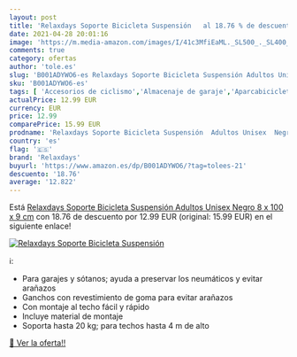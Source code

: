 ```yaml
---
layout: post
title: 'Relaxdays Soporte Bicicleta Suspensión   al 18.76 % de descuento'
date: 2021-04-28 20:01:16
image: 'https://m.media-amazon.com/images/I/41c3MfiEaML._SL500_._SL400_.jpg'
comments: true
category: ofertas
author: 'tole.es'
slug: 'B001ADYWO6-es Relaxdays Soporte Bicicleta Suspensión Adultos Unisex...'
sku: 'B001ADYWO6-es'
tags: [ 'Accesorios de ciclismo','Almacenaje de garaje','Aparcabicicletas y soportes para bicicletas','Bastidores para bicicletas','Bricolaje y herramientas','Ciclismo','Deportes y aire libre','Organización y almacenaje en casa','Ropa y equipo para deportes','bicicleta','relaxdays', ]
actualPrice: 12.99 EUR
currency: EUR
price: 12.99
comparePrice: 15.99 EUR
prodname: 'Relaxdays Soporte Bicicleta Suspensión  Adultos Unisex  Negro  8 x 100 x 9 cm'
country: 'es'
flag: '🇪🇸'
brand: 'Relaxdays'
buyurl: 'https://www.amazon.es/dp/B001ADYWO6/?tag=tolees-21'
descuento: '18.76'
average: '12.822'
---
```


Está [Relaxdays Soporte Bicicleta Suspensión  Adultos Unisex  Negro  8 x 100 x 9 cm](https://www.amazon.es/dp/B001ADYWO6/?tag=tolees-21) con 18.76 de descuento por 12.99 EUR (original: 15.99 EUR) en el siguiente enlace!

[![Relaxdays Soporte Bicicleta Suspensión  ](https://m.media-amazon.com/images/I/41c3MfiEaML._SL500_._SL400_.jpg)](https://www.amazon.es/dp/B001ADYWO6/?tag=tolees-21)

ℹ️:

- Para garajes y sótanos; ayuda a preservar los neumáticos y evitar arañazos
- Ganchos con revestimiento de goma para evitar arañazos
- Con montaje al techo fácil y rápido
- Incluye material de montaje
- Soporta hasta 20 kg; para techos hasta 4 m de alto

[🛒 Ver la oferta!!](https://www.amazon.es/dp/B001ADYWO6/?tag=tolees-21)

